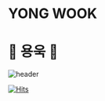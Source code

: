 
# YONG WOOK
  # 🐉 용욱 🐉
![header](https://capsule-render.vercel.app/api?height=400&text=YONGWOOK!&desc=Student%20)

[![Hits](https://hits.seeyoufarm.com/api/count/incr/badge.svg?url=https%3A%2F%2Fgithub.com%2Fgjbae1212%2Fhit-counter&count_bg=%2379C83D&title_bg=%23555555&icon=&icon_color=%23E7E7E7&title=hits&edge_flat=false)](https://hits.seeyoufarm.com)
